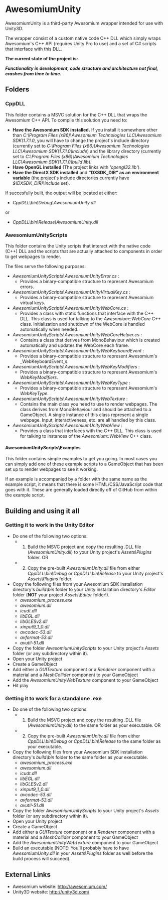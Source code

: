 AwesomiumUnity
================================

AwesomiumUnity is a third-party Awesomium wrapper intended for use with Unity3D.

The wrapper consist of a custom native code C++ DLL which simply wraps Awesomium's C++ API (requires Unity Pro to use) and a set of C# scripts that interface with this DLL.

**The current state of the project is:** 

**_Functionality in development, code structure and architecture not final, crashes from time to time._**

Folders
--------------------------------

### CppDLL

This folder contains a MSVC solution for the C++ DLL that wraps the Awesomium C++ API.
To compile this solution you need to:

* **Have the Awesomium SDK installed.** If you install it somewhere other than _C:\Program Files (x86)\Awesomium Technologies LLC\Awesomium SDK\1.7.1.0_, you will have to change the project's include directory (currently set to _C:\Program Files (x86)\Awesomium Technologies LLC\Awesomium SDK\1.7.1.0\include_) and the library directory (currently set to _C:\Program Files (x86)\Awesomium Technologies LLC\Awesomium SDK\1.7.1.0\build\lib_).
* **Have OpenGL installed** (The project links with _'opengl32.lib'_).
* **Have the DirectX SDK installed** and **"DXSDK_DIR" as an environment variable** (the project's include directories currently have _$(DXSDK_DIR)\include_ set).

If succesfully built, the output will be located at either:

* _CppDLL\bin\Debug\AwesomiumUnity.dll_

or

* _CppDLL\bin\Release\AwesomiumUnity.dll_


### AwesomiumUnityScripts

This folder contains the Unity scripts that interact with the native code (C++) DLL and the scripts that are actually attached to components in order to get webpages to render.

The files serve the following purposes:
* _AwesomiumUnityScripts\AwesomiumUnityError.cs_ : 
	* Provides a binary-compatible structure to represent Awesomium errors.
* _AwesomiumUnityScripts\AwesomiumUnityVirtualKey.cs_ : 
	* Provides a binary-compatible structure to represent Awesomium virtual keys.
* _AwesomiumUnityScripts\AwesomiumUnityWebCore.cs_ : 
	* Provides a class with static functions that interface with the C++ DLL. This class is used for talking to the _Awesomium::WebCore_ C++ class. Initialization and shutdown of the WebCore is handled automatically when needed.
* _AwesomiumUnityScripts\AwesomiumUnityWebCoreHelper.cs_ : 
	* Contains a class that derives from MonoBehaviour which is created automatically and updates the WebCore each frame.
* _AwesomiumUnityScripts\AwesomiumUnityWebKeyboardEvent_ : 
	* Provides a binary-compatible structure to represent Awesomium's _WebKeyboardEvent_s.
* _AwesomiumUnityScripts\AwesomiumUnityWebKeyModifiers_ : 
	* Provides a binary-compatible structure to represent Awesomium's _WebKeyModifiers_.
* _AwesomiumUnityScripts\AwesomiumUnityWebKeyType_ : 
	* Provides a binary-compatible structure to represent Awesomium's _WebKeyType_.
* _AwesomiumUnityScripts\AwesomiumUnityWebTexture_ : 
	* Contains the main class you need to use to render webpages. The class derives from MonoBehaviour and should be attached to a GameObject. A single instance of this class represent a single webpage. Input, interactiveness, etc. are all handled by this class.
* _AwesomiumUnityScripts\AwesomiumUnityWebView_ : 
	* Provides a class that interfaces with the C++ DLL. This class is used for talking to instances of the _Awesomium::WebView_ C++ class.

#### AwesomiumUnityScripts\Examples

This folder contains simple examples to get you going. In most cases you can simply add one of these example scripts to a GameObject that has been set up to render webpages to see it working. 

If an example is accompanied by a folder with the same name as the example script, it means that there is some HTML/CSS/JavaScript code that goes with it. These are generally loaded directly off of GitHub from within the example script.

Building and using it all
--------------------------------

### Getting it to work in the Unity Editor

* Do one of the following two options:
	* 1) Build the MSVC project and copy the resulting .DLL file (_AwesomiumUnity.dll_) to your Unity project's _Assets\Plugins_ folder.
	OR
	* 2) Copy the pre-built _AwesomiumUnity.dll_ file from either _CppDLL\bin\Debug_ or _CppDLL\bin\Release_ to your Unity project's _Assets\Plugins_ folder.
* Copy the following files from your Awesomium SDK installation directory's _build\bin_ folder to your Unity installation directory's _Editor_ folder (**NOT** your project _Assets\Editor_ folder!).
	* _awesomium_process.exe_
	* _awesomium.dll_
	* _icudt.dll_
	* _libEGL.dll_
	* _libGLESv2.dll_
	* _xinput9_1_0.dll_
	* _avcodec-53.dll_
	* _avformat-53.dll_
	* _avutil-51.dll_
* Copy the folder _AwesomiumUnityScripts_ to your Unity project's _Assets_ folder (or any subdirectory within it).
* Open your Unity project
* Create a GameObject
* Add either a _GUITexture_ component or a _Renderer_ component with a material and a _MeshCollider_ component to your GameObject
* Add the _AwesomiumUnityWebTexture_ component to your GameObject
* Hit play	

### Getting it to work for a standalone .exe

* Do one of the following two options:
	* 1) Build the MSVC project and copy the resulting .DLL file (_AwesomiumUnity.dll_) to the same folder as your executable.
	OR
	* 2) Copy the pre-built _AwesomiumUnity.dll_ file from either _CppDLL\bin\Debug_ or _CppDLL\bin\Release_ to the same folder as your executable.
* Copy the following files from your Awesomium SDK installation directory's _build\bin_ folder to the same folder as your executable.
	* _awesomium_process.exe_
	* _awesomium.dll_
	* _icudt.dll_
	* _libEGL.dll_
	* _libGLESv2.dll_
	* _xinput9_1_0.dll_
	* _avcodec-53.dll_
	* _avformat-53.dll_
	* _avutil-51.dll_
* Copy the folder _AwesomiumUnityScripts_ to your Unity project's _Assets_ folder (or any subdirectory within it).
* Open your Unity project
* Create a GameObject
* Add either a _GUITexture_ component or a _Renderer_ component with a material and a _MeshCollider_ component to your GameObject
* Add the _AwesomiumUnityWebTexture_ component to your GameObject
* Build an executable (NOTE: You'll probably have to have _AwesomiumUnity.dll_ in your _Assets\Plugins_ folder as well before the build process will succeed).

External Links
--------------------------------

* Awesomium website: http://awesomium.com/
* Unity3D website: http://unity3d.com/

